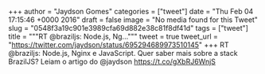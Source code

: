 
+++
author = "Jaydson Gomes"
categories = ["tweet"]
date = "Thu Feb 04 17:15:46 +0000 2016"
draft = false
image = "No media found for this Tweet"
slug = "0548f3a19c901e3989cfa69d882e38c81f8df41d"
tags = ["tweet"]
title = """RT @braziljs: Node.js, Ng..."""
tweet = true
tweet_url = "https://twitter.com/jaydson/status/695294689973510145"
+++
RT @braziljs: Node.js, Nginx e JavaScript. Quer saber mais sobre a stack BrazilJS? Leiam o artigo do @jaydson https://t.co/gXbRJ6WnjS
